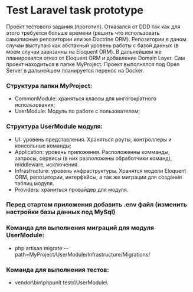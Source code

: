 # Test Laravel task prototype

Проект тестового задания (прототип). Отказался от DDD так как для этого
требуется больше времени (решить что использовать самописные 
репозитории или же Doctrine ORM). Репозитории в даном случаи выступаю
как абстакный уровень работы с базой данных (в моем случаи завязанны на
Eloquent ORM). В дальнейшем же планировался отказ от Eloquent ORM и добавление 
Domain Layer. Сам проект находиться в папке MyProject.
Проект выполнялся под Open Server в дальнейшем планируется перенос на Docker.

### Структура папки MyProject:

- CommonModule: храняться классы для мнгогократного использования;
- UserModule: Модуль по работе с пользователем;

### Структура UserModule модуля:
- UI: уровень представления. Храняться роуты, контроллеры и консольные команды;
- Application: уровень приложения. Расположенны комманды, запросы, сервисы
 (в них разположены обработчики команд), middleware, исключения.
- Infrastructure: уровень инфраструктуры. Хранятся модели Eloquent ORM,
 репозитории, интерфейсы, а так же миграции для создания таблиц модуля.
- Providers: храниться провайдер для модуля. 

### Перед стартом приложения добавить .env файл (изменить настройки базы данных под MySql)

### Команда для выполнения миграций для модуля UserModule:
- php artisan migrate --path=MyProject/UserModule/Infrastructure/Migrations/

### Команда для выполнения тестов:
- vendor\bin\phpunit tests\UserModule\




